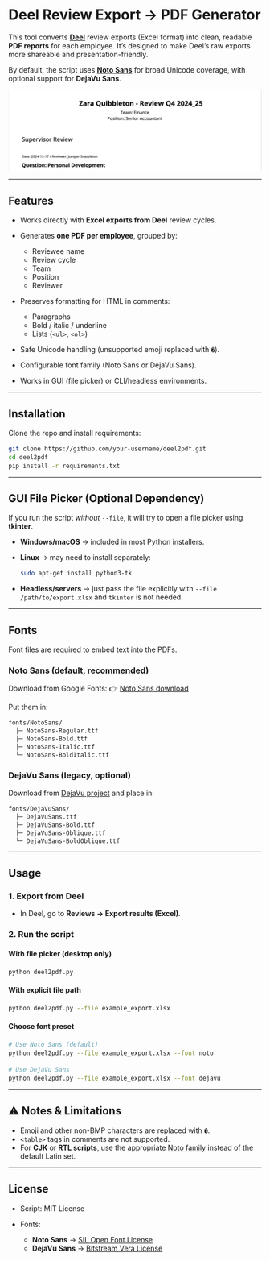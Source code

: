 # Deel Review Export → PDF Generator

This tool converts **[Deel](https://www.deel.com/)** review exports (Excel format) into clean, readable **PDF reports** for each employee.
It’s designed to make Deel’s raw exports more shareable and presentation-friendly.

By default, the script uses [**Noto Sans**](https://fonts.google.com/noto/specimen/Noto+Sans) for broad Unicode coverage, with optional support for **DejaVu Sans**.

![example](assets/Screenshot%202025-08-31%20at%2022.05.30.png)

---

## Features

* Works directly with **Excel exports from Deel** review cycles.
* Generates **one PDF per employee**, grouped by:

  * Reviewee name
  * Review cycle
  * Team
  * Position
  * Reviewer
* Preserves formatting for HTML in comments:

  * Paragraphs
  * Bold / italic / underline
  * Lists (`<ul>`, `<ol>`)
* Safe Unicode handling (unsupported emoji replaced with `�`).
* Configurable font family (Noto Sans or DejaVu Sans).
* Works in GUI (file picker) or CLI/headless environments.

---

## Installation

Clone the repo and install requirements:

```bash
git clone https://github.com/your-username/deel2pdf.git
cd deel2pdf
pip install -r requirements.txt
```

---

## GUI File Picker (Optional Dependency)

If you run the script *without* `--file`, it will try to open a file picker using **tkinter**.

* **Windows/macOS** → included in most Python installers.
* **Linux** → may need to install separately:

  ```bash
  sudo apt-get install python3-tk
  ```
* **Headless/servers** → just pass the file explicitly with `--file /path/to/export.xlsx` and `tkinter` is not needed.

---

## Fonts

Font files are required to embed text into the PDFs.

### Noto Sans (default, recommended)

Download from Google Fonts:
👉 [Noto Sans download](https://fonts.google.com/download?family=Noto%20Sans)

Put them in:

```
fonts/NotoSans/
  ├─ NotoSans-Regular.ttf
  ├─ NotoSans-Bold.ttf
  ├─ NotoSans-Italic.ttf
  └─ NotoSans-BoldItalic.ttf
```

### DejaVu Sans (legacy, optional)

Download from [DejaVu project](https://dejavu-fonts.github.io/) and place in:

```
fonts/DejaVuSans/
  ├─ DejaVuSans.ttf
  ├─ DejaVuSans-Bold.ttf
  ├─ DejaVuSans-Oblique.ttf
  └─ DejaVuSans-BoldOblique.ttf
```

---

## Usage

### 1. Export from Deel

* In Deel, go to **Reviews → Export results (Excel)**.

### 2. Run the script

#### With file picker (desktop only)

```bash
python deel2pdf.py
```

#### With explicit file path

```bash
python deel2pdf.py --file example_export.xlsx
```

#### Choose font preset

```bash
# Use Noto Sans (default)
python deel2pdf.py --file example_export.xlsx --font noto

# Use DejaVu Sans
python deel2pdf.py --file example_export.xlsx --font dejavu
```

---

## ⚠️ Notes & Limitations

* Emoji and other non-BMP characters are replaced with `�`.
* `<table>` tags in comments are not supported.
* For **CJK** or **RTL scripts**, use the appropriate [Noto family](https://fonts.google.com/noto) instead of the default Latin set.

---

## License

* Script: MIT License
* Fonts:

  * **Noto Sans** → [SIL Open Font License](https://openfontlicense.org/)
  * **DejaVu Sans** → [Bitstream Vera License](https://dejavu-fonts.github.io/)

